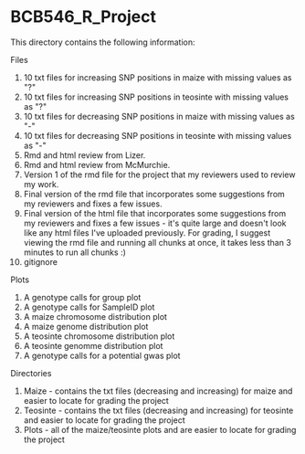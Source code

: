 # BCB546_R_Project
This directory contains the following information: 

Files
  1. 10 txt files for increasing SNP positions in maize with missing values as "?"
  2. 10 txt files for increasing SNP positions in teosinte with missing values as "?"
  3. 10 txt files for decreasing SNP positions in maize with missing values as "-"
  4. 10 txt files for decreasing SNP positions in teosinte with missing values as "-"
  5. Rmd and html review from Lizer.
  6. Rmd and html review from McMurchie.
  7. Version 1 of the rmd file for the project that my reviewers used to review my work.
  8. Final version of the rmd file that incorporates some suggestions from my reviewers and fixes a few issues.
  9. Final version of the html file that incorporates some suggestions from my reviewers and fixes a few issues - it's quite large and doesn't look like any html files I've uploaded previously. For grading, I suggest viewing the rmd file and running all chunks at once, it takes less than 3 minutes to run all chunks :)
  10. gitignore

Plots
  1. A genotype calls for group plot
  2. A genotype calls for SampleID plot
  3. A maize chromosome distribution plot
  4. A maize genome distribution plot
  5. A teosinte chromosome distribution plot
  6. A teosinte genomme distribution plot
  7. A genotype calls for a potential gwas plot

Directories
1. Maize - contains the txt files (decreasing and increasing) for maize and easier to locate for grading the project
3. Teosinte - contains the txt files (decreasing and increasing) for teosinte and easier to locate for grading the project
4. Plots - all of the maize/teosinte plots and are easier to locate for grading the project
